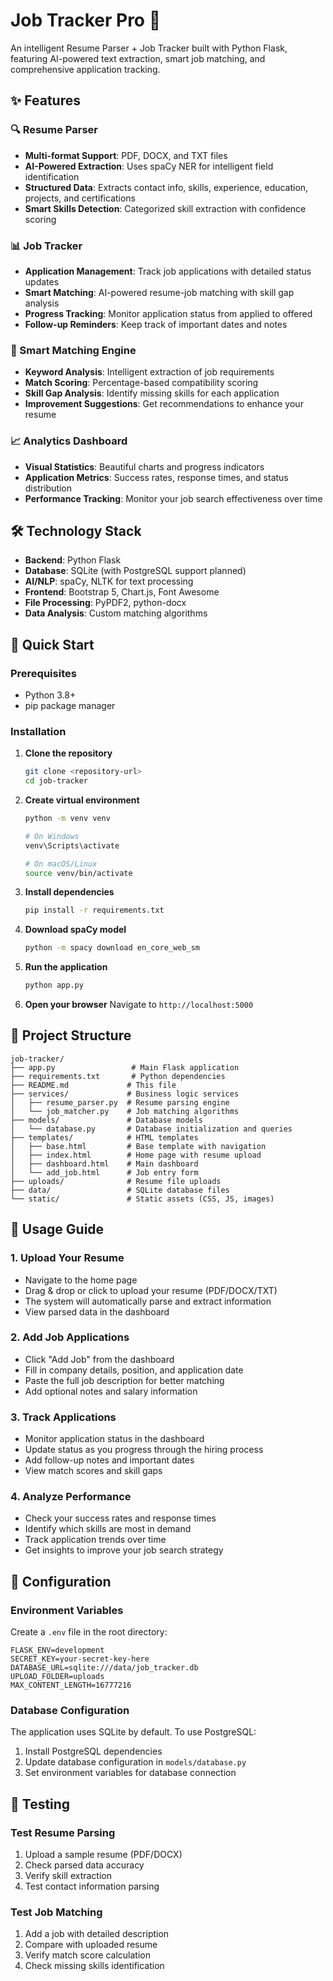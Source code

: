 # Job Tracker Pro 🚀

An intelligent Resume Parser + Job Tracker built with Python Flask, featuring AI-powered text extraction, smart job matching, and comprehensive application tracking.

## ✨ Features

### 🔍 Resume Parser
- **Multi-format Support**: PDF, DOCX, and TXT files
- **AI-Powered Extraction**: Uses spaCy NER for intelligent field identification
- **Structured Data**: Extracts contact info, skills, experience, education, projects, and certifications
- **Smart Skills Detection**: Categorized skill extraction with confidence scoring

### 📊 Job Tracker
- **Application Management**: Track job applications with detailed status updates
- **Smart Matching**: AI-powered resume-job matching with skill gap analysis
- **Progress Tracking**: Monitor application status from applied to offered
- **Follow-up Reminders**: Keep track of important dates and notes

### 🎯 Smart Matching Engine
- **Keyword Analysis**: Intelligent extraction of job requirements
- **Match Scoring**: Percentage-based compatibility scoring
- **Skill Gap Analysis**: Identify missing skills for each application
- **Improvement Suggestions**: Get recommendations to enhance your resume

### 📈 Analytics Dashboard
- **Visual Statistics**: Beautiful charts and progress indicators
- **Application Metrics**: Success rates, response times, and status distribution
- **Performance Tracking**: Monitor your job search effectiveness over time

## 🛠️ Technology Stack

- **Backend**: Python Flask
- **Database**: SQLite (with PostgreSQL support planned)
- **AI/NLP**: spaCy, NLTK for text processing
- **Frontend**: Bootstrap 5, Chart.js, Font Awesome
- **File Processing**: PyPDF2, python-docx
- **Data Analysis**: Custom matching algorithms

## 🚀 Quick Start

### Prerequisites
- Python 3.8+
- pip package manager

### Installation

1. **Clone the repository**
   ```bash
   git clone <repository-url>
   cd job-tracker
   ```

2. **Create virtual environment**
   ```bash
   python -m venv venv
   
   # On Windows
   venv\Scripts\activate
   
   # On macOS/Linux
   source venv/bin/activate
   ```

3. **Install dependencies**
   ```bash
   pip install -r requirements.txt
   ```

4. **Download spaCy model**
   ```bash
   python -m spacy download en_core_web_sm
   ```

5. **Run the application**
   ```bash
   python app.py
   ```

6. **Open your browser**
   Navigate to `http://localhost:5000`

## 📁 Project Structure

```
job-tracker/
├── app.py                 # Main Flask application
├── requirements.txt       # Python dependencies
├── README.md             # This file
├── services/             # Business logic services
│   ├── resume_parser.py  # Resume parsing engine
│   └── job_matcher.py    # Job matching algorithms
├── models/               # Database models
│   └── database.py       # Database initialization and queries
├── templates/            # HTML templates
│   ├── base.html         # Base template with navigation
│   ├── index.html        # Home page with resume upload
│   ├── dashboard.html    # Main dashboard
│   └── add_job.html      # Job entry form
├── uploads/              # Resume file uploads
├── data/                 # SQLite database files
└── static/               # Static assets (CSS, JS, images)
```

## 🎯 Usage Guide

### 1. Upload Your Resume
- Navigate to the home page
- Drag & drop or click to upload your resume (PDF/DOCX/TXT)
- The system will automatically parse and extract information
- View parsed data in the dashboard

### 2. Add Job Applications
- Click "Add Job" from the dashboard
- Fill in company details, position, and application date
- Paste the full job description for better matching
- Add optional notes and salary information

### 3. Track Applications
- Monitor application status in the dashboard
- Update status as you progress through the hiring process
- Add follow-up notes and important dates
- View match scores and skill gaps

### 4. Analyze Performance
- Check your success rates and response times
- Identify which skills are most in demand
- Track application trends over time
- Get insights to improve your job search strategy

## 🔧 Configuration

### Environment Variables
Create a `.env` file in the root directory:

```env
FLASK_ENV=development
SECRET_KEY=your-secret-key-here
DATABASE_URL=sqlite:///data/job_tracker.db
UPLOAD_FOLDER=uploads
MAX_CONTENT_LENGTH=16777216
```

### Database Configuration
The application uses SQLite by default. To use PostgreSQL:

1. Install PostgreSQL dependencies
2. Update database configuration in `models/database.py`
3. Set environment variables for database connection

## 🧪 Testing

### Test Resume Parsing
1. Upload a sample resume (PDF/DOCX)
2. Check parsed data accuracy
3. Verify skill extraction
4. Test contact information parsing

### Test Job Matching
1. Add a job with detailed description
2. Compare with uploaded resume
3. Verify match score calculation
4. Check missing skills identification
